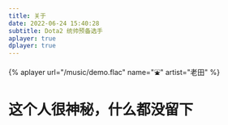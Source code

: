 ```yaml
---
title: 关于
date: 2022-06-24 15:40:28
subtitle: Dota2 统帅预备选手
aplayer: true
dplayer: true
---
```


{%  aplayer
    url="/music/demo.flac"
    name="⛲️"
    artist="老田"
%}

<h1>这个人很神秘，什么都没留下</h1>

